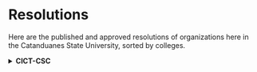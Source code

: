 # Resolutions

Here are the published and approved resolutions of organizations here in the Catanduanes State University, sorted by colleges.


<details>
  <summary><b>CICT-CSC</b></summary>

  <details>
    <summary style="margin-top: 15px;margin-left: 20px;">Resolution #1</summary>

    <p style="margin-bottom: 1px;"></p>
    <a href="https://github.com/rjmolina13/fcsc-site/raw/master/assets/pdf/CICT-CSC_Reso-001.pdf" target="_blank" rel="noopener noreferrer">Download soft copy</a>
    <p style="margin-bottom: 1px;"></p>

    <div style="max-width: 1000px; margin: 10px auto;">
      <embed src="https://drive.google.com/viewerng/viewer?embedded=true&url=https://github.com/rjmolina13/fcsc-site/raw/master/assets/pdf/CICT-CSC_Reso-001.pdf" width="100%" height="600">
    </div>
  </details>
</details>